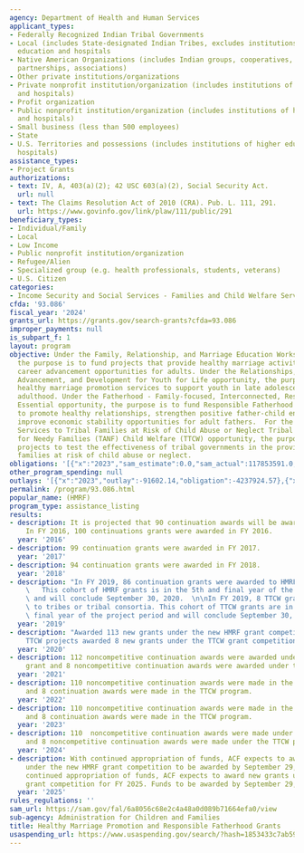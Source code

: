 ```yaml
---
agency: Department of Health and Human Services
applicant_types:
- Federally Recognized Indian Tribal Governments
- Local (includes State-designated Indian Tribes, excludes institutions of higher
  education and hospitals
- Native American Organizations (includes Indian groups, cooperatives, corporations,
  partnerships, associations)
- Other private institutions/organizations
- Private nonprofit institution/organization (includes institutions of higher education
  and hospitals)
- Profit organization
- Public nonprofit institution/organization (includes institutions of higher education
  and hospitals)
- Small business (less than 500 employees)
- State
- U.S. Territories and possessions (includes institutions of higher education and
  hospitals)
assistance_types:
- Project Grants
authorizations:
- text: IV, A, 403(a)(2); 42 USC 603(a)(2), Social Security Act.
  url: null
- text: The Claims Resolution Act of 2010 (CRA). Pub. L. 111, 291.
  url: https://www.govinfo.gov/link/plaw/111/public/291
beneficiary_types:
- Individual/Family
- Local
- Low Income
- Public nonprofit institution/organization
- Refugee/Alien
- Specialized group (e.g. health professionals, students, veterans)
- U.S. Citizen
categories:
- Income Security and Social Services - Families and Child Welfare Services
cfda: '93.086'
fiscal_year: '2024'
grants_url: https://grants.gov/search-grants?cfda=93.086
improper_payments: null
is_subpart_f: 1
layout: program
objective: Under the Family, Relationship, and Marriage Education Works opportunity,
  the purpose is to fund projects that provide healthy marriage activities and integrate
  career advancement opportunities for adults. Under the Relationships, Education,
  Advancement, and Development for Youth for Life opportunity, the purpose is to provide
  healthy marriage promotion services to support youth in late adolescence to early
  adulthood. Under the Fatherhood - Family-focused, Interconnected, Resilient, and
  Essential opportunity, the purpose is to fund Responsible Fatherhood promotion projects
  to promote healthy relationships, strengthen positive father-child engagement, and
  improve economic stability opportunities for adult fathers.  For the Child Welfare
  Services to Tribal Families at Risk of Child Abuse or Neglect Tribal Temporary Assistance
  for Needy Families (TANF) Child Welfare (TTCW) opportunity, the purpose is to fund
  projects to test the effectiveness of tribal governments in the provision to tribal
  families at risk of child abuse or neglect.
obligations: '[{"x":"2023","sam_estimate":0.0,"sam_actual":117853591.0,"usa_spending_actual":67836267.8},{"x":"2024","sam_estimate":0.0,"sam_actual":111687962.0,"usa_spending_actual":110877756.43},{"x":"2025","sam_estimate":0.0,"sam_actual":117853591.0,"usa_spending_actual":0.0}]'
other_program_spending: null
outlays: '[{"x":"2023","outlay":-91602.14,"obligation":-4237924.57},{"x":"2024","outlay":0.0,"obligation":0.0},{"x":"2025","outlay":0.0,"obligation":0.0}]'
permalink: /program/93.086.html
popular_name: (HMRF)
program_type: assistance_listing
results:
- description: It is projected that 90 continuation awards will be awarded in FY 2016.
    In FY 2016, 100 continuations grants were awarded in FY 2016.
  year: '2016'
- description: 99 continuation grants were awarded in FY 2017.
  year: '2017'
- description: 94 continuation grants were awarded in FY 2018.
  year: '2018'
- description: "In FY 2019, 86 continuation grants were awarded to HMRF grantee organizations.\
    \   This cohort of HMRF grants is in the 5th and final year of the project period\
    \ and will conclude September 30, 2020.  \n\nIn FY 2019, 8 TTCW grants were awarded\
    \ to tribes or tribal consortia. This cohort of TTCW grants are in the 5th and\
    \ final year of the project period and will conclude September 30, 2020."
  year: '2019'
- description: "Awarded 113 new grants under the new HMRF grant competition.  \n\n\
    TTCW projects awarded 8 new grants under the TTCW grant competition for FY 2020."
  year: '2020'
- description: 112 noncompetitive continuation awards were awarded under the HMRF
    grant and 8 noncompetitive continuation awards were awarded under the TTCW program.
  year: '2021'
- description: 110 noncompetitive continuation awards were made in the HMRF program
    and 8 continuation awards were made in the TTCW program.
  year: '2022'
- description: 110 noncompetitive continuation awards were made in the HMRF program
    and 8 continuation awards were made in the TTCW program.
  year: '2023'
- description: 110  noncompetitive continuation awards were made under the HMRF awards
    and 8 noncompetitive continuation awards were made under the TTCW program.
  year: '2024'
- description: With continued appropriation of funds, ACF expects to award new grants
    under the new HMRF grant competition to be awarded by September 29, 2025. With
    continued appropriation of funds, ACF expects to award new grants under the TTCW
    grant competition for FY 2025. Funds to be awarded by September 29, 2025
  year: '2025'
rules_regulations: ''
sam_url: https://sam.gov/fal/6a8056c68e2c4a48a0d089b71664efa0/view
sub-agency: Administration for Children and Families
title: Healthy Marriage Promotion and Responsible Fatherhood Grants
usaspending_url: https://www.usaspending.gov/search/?hash=1853433c7ab59c9314f6b2e8da75ef38
---
```

